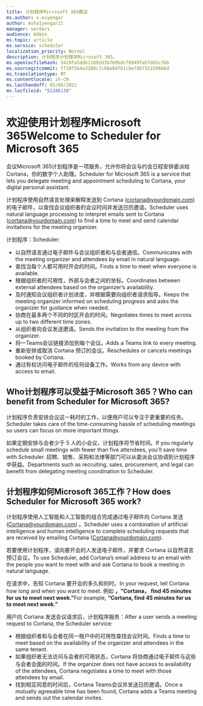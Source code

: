 ```yaml
---
title: 计划程序Microsoft 365概述
ms.author: v-aiyengar
author: AshaIyengar21
manager: serdars
audience: Admin
ms.topic: article
ms.service: scheduler
localization_priority: Normal
description: 计划程序计划程序Microsoft 365。
ms.openlocfilehash: 5429fa5ddb11892d3b7b9bdcf6949fa57dd1c7bb
ms.sourcegitcommit: ff20f5b4e3268c7c98a84fb1cbe7db7151596b6d
ms.translationtype: MT
ms.contentlocale: zh-CN
ms.lasthandoff: 05/08/2021
ms.locfileid: "52286138"
---
```

# <a name="welcome-to-scheduler-for-microsoft-365"></a><span data-ttu-id="646c1-103">欢迎使用计划程序Microsoft 365</span><span class="sxs-lookup"><span data-stu-id="646c1-103">Welcome to Scheduler for Microsoft 365</span></span>

<span data-ttu-id="646c1-104">会议Microsoft 365计划程序是一项服务，允许你将会议与约会日程安排委派给 Cortana，你的数字个人助理。</span><span class="sxs-lookup"><span data-stu-id="646c1-104">Scheduler for Microsoft 365 is a service that lets you delegate meeting and appointment scheduling to Cortana, your digital personal assistant.</span></span> 

<span data-ttu-id="646c1-105">计划程序使用自然语言处理来解释发送到 Cortana (cortana@yourdomain.com) 的电子邮件，以查找会议组织者的会议时间并发送日历邀请。</span><span class="sxs-lookup"><span data-stu-id="646c1-105">Scheduler uses natural language processing to interpret emails sent to Cortana (cortana@yourdomain.com) to find a time to meet and send calendar invitations for the meeting organizer.</span></span>   

<span data-ttu-id="646c1-106">计划程序：</span><span class="sxs-lookup"><span data-stu-id="646c1-106">Scheduler:</span></span> 

- <span data-ttu-id="646c1-107">以自然语言通过电子邮件与会议组织者和与会者通信。</span><span class="sxs-lookup"><span data-stu-id="646c1-107">Communicates with the meeting organizer and attendees by email in natural language.</span></span>
- <span data-ttu-id="646c1-108">查找当每个人都可用时开会的时间。</span><span class="sxs-lookup"><span data-stu-id="646c1-108">Finds a time to meet when everyone is available.</span></span>
- <span data-ttu-id="646c1-109">根据组织者的可用性，外部与会者之间的坐标。</span><span class="sxs-lookup"><span data-stu-id="646c1-109">Coordinates between external attendees based on the organizer’s availability.</span></span>
- <span data-ttu-id="646c1-110">及时通知会议组织者计划进度，并根据需要向组织者请求指导。</span><span class="sxs-lookup"><span data-stu-id="646c1-110">Keeps the meeting organizer informed on scheduling progress and asks the organizer for guidance when needed.</span></span>
- <span data-ttu-id="646c1-111">协商在最多两个不同的时区开会的时间。</span><span class="sxs-lookup"><span data-stu-id="646c1-111">Negotiates times to meet across up to two different time zones.</span></span>
- <span data-ttu-id="646c1-112">从组织者向会议发送邀请。</span><span class="sxs-lookup"><span data-stu-id="646c1-112">Sends the invitation to the meeting from the organizer.</span></span>
- <span data-ttu-id="646c1-113">将一Teams会议链接添加到每个会议。</span><span class="sxs-lookup"><span data-stu-id="646c1-113">Adds a Teams link to every meeting.</span></span>
- <span data-ttu-id="646c1-114">重新安排或取消 Cortana 预订的会议。</span><span class="sxs-lookup"><span data-stu-id="646c1-114">Reschedules or cancels meetings booked by Cortana.</span></span>
- <span data-ttu-id="646c1-115">通过有权访问电子邮件的任何设备工作。</span><span class="sxs-lookup"><span data-stu-id="646c1-115">Works from any device with access to email.</span></span>

## <a name="who-can-benefit-from-scheduler-for-microsoft-365"></a><span data-ttu-id="646c1-116">Who计划程序可以受益于Microsoft 365？</span><span class="sxs-lookup"><span data-stu-id="646c1-116">Who can benefit from Scheduler for Microsoft 365?</span></span>

<span data-ttu-id="646c1-117">计划程序负责安排会议这一耗时的工作，以便用户可以专注于更重要的任务。</span><span class="sxs-lookup"><span data-stu-id="646c1-117">Scheduler takes care of the time-consuming hassle of scheduling meetings so users can focus on more important things.</span></span> 

<span data-ttu-id="646c1-118">如果定期安排与会者少于 5 人的小会议，计划程序将节省时间。</span><span class="sxs-lookup"><span data-stu-id="646c1-118">If you regularly schedule small meetings with fewer than five attendees, you'll save time with Scheduler.</span></span>  <span data-ttu-id="646c1-119">招聘、销售、采购和法律等部门可以从委派会议协调到计划程序中获益。</span><span class="sxs-lookup"><span data-stu-id="646c1-119">Departments such as recruiting, sales, procurement, and legal can benefit from delegating meeting coordination to Scheduler.</span></span>

## <a name="how-does-scheduler-for-microsoft-365-work"></a><span data-ttu-id="646c1-120">计划程序如何Microsoft 365工作？</span><span class="sxs-lookup"><span data-stu-id="646c1-120">How does Scheduler for Microsoft 365 work?</span></span>

<span data-ttu-id="646c1-121">计划程序使用人工智能和人工智能的组合完成通过电子邮件向 Cortana 发送 (Cortana@yourdomain.com) 。</span><span class="sxs-lookup"><span data-stu-id="646c1-121">Scheduler uses a combination of artificial intelligence and human intelligence to complete scheduling requests that are received by emailing Cortana (Cortana@yourdomain.com).</span></span>  

<span data-ttu-id="646c1-122">若要使用计划程序，请向要开会的人发送电子邮件，并要求 Cortana 以自然语言预订会议。</span><span class="sxs-lookup"><span data-stu-id="646c1-122">To use Scheduler, add Cortana’s email address to an email with the people you want to meet with and ask Cortana to book a meeting in natural language.</span></span> 

<span data-ttu-id="646c1-123">在请求中，告知 Cortana 要开会的多久和何时。</span><span class="sxs-lookup"><span data-stu-id="646c1-123">In your request, tell Cortana how long and when you want to meet.</span></span> <span data-ttu-id="646c1-124">例如 **，"Cortana， find 45 minutes for us to meet next week."**</span><span class="sxs-lookup"><span data-stu-id="646c1-124">For example, **“Cortana, find 45 minutes for us to meet next week.”**</span></span>

<span data-ttu-id="646c1-125">用户向 Cortana 发送会议请求后，计划程序服务：</span><span class="sxs-lookup"><span data-stu-id="646c1-125">After a user sends a meeting request to Cortana, the Scheduler service:</span></span> 

- <span data-ttu-id="646c1-126">根据组织者和与会者在同一租户中的可用性查找会议时间。</span><span class="sxs-lookup"><span data-stu-id="646c1-126">Finds a time to meet based on the availability of the organizer and attendees in the same tenant.</span></span>
- <span data-ttu-id="646c1-127">如果组织者无法访问与会者的可用状态，Cortana 将协商通过电子邮件与这些与会者会面的时间。</span><span class="sxs-lookup"><span data-stu-id="646c1-127">If the organizer does not have access to availability of the attendees, Cortana negotiates a time to meet with those attendees by email.</span></span> 
- <span data-ttu-id="646c1-128">找到相互同意的时间后，Cortana Teams会议并发送日历邀请。</span><span class="sxs-lookup"><span data-stu-id="646c1-128">Once a mutually agreeable time has been found, Cortana adds a Teams meeting and sends out the calendar invites.</span></span> 
